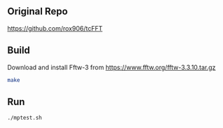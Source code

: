 ## Original Repo
https://github.com/rox906/tcFFT
## Build
Download and install Fftw-3 from https://www.fftw.org/fftw-3.3.10.tar.gz
```bash
make
```
## Run
```bash
./mptest.sh
```


